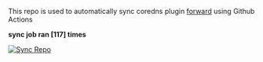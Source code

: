 This repo is used to automatically sync coredns plugin [forward](https://github.com/QZLin/forward) using Github Actions

**sync job ran [117] times**

[![Sync Repo](https://github.com/QZLin/coredns-extract/actions/workflows/sync.yaml/badge.svg)](https://github.com/QZLin/coredns-extract/actions/workflows/sync.yaml)
